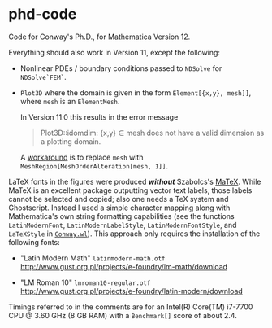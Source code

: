 # phd-code

Code for Conway's Ph.D., for Mathematica Version&nbsp;12.

Everything should also work in Version&nbsp;11, except the following:

* Nonlinear PDEs / boundary conditions passed to `NDSolve` for
  `` NDSolve`FEM` ``.
  
* `Plot3D` where the domain is given in the form `Element[{x,y}, mesh]]`,
  where `mesh` is an `ElementMesh`.
  
  In Version&nbsp;11.0 this results in the error message
  > Plot3D::idomdim: {x,y} ∈ mesh does not have a valid dimension
    as a plotting domain.
  
  A [workaround] is to replace `mesh` with
  `MeshRegion[MeshOrderAlteration[mesh, 1]]`.

[workaround]: https://mathematica.stackexchange.com/a/180280

LaTeX fonts in the figures were produced ***without*** Szabolcs's [MaTeX][].
While MaTeX is an excellent package outputting vector text labels,
those labels cannot be selected and copied;
also one needs a TeX system and Ghostscript.
Instead I used a simple character mapping
along with Mathematica's own string formatting capabilities
(see the functions `LatinModernFont`, `LatinModernLabelStyle`,
`LatinModernFontStyle`, and `LaTeXStyle` in [`Conway.wl`](Conway.wl)).
This approach only requires the installation of the following fonts:

* "Latin Modern Math" `latinmodern-math.otf` <br>
  <http://www.gust.org.pl/projects/e-foundry/lm-math/download>

* "LM Roman 10" `lmroman10-regular.otf` <br>
  <http://www.gust.org.pl/projects/e-foundry/latin-modern/download>

Timings referred to in the comments are for an
Intel(R) Core(TM) i7-7700 CPU @ 3.60 GHz (8 GB RAM)
with a `Benchmark[]` score of about 2.4.

[MaTeX]: https://github.com/szhorvat/MaTeX
